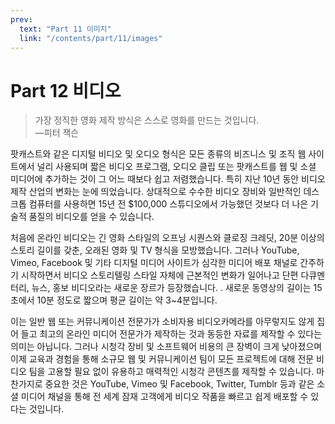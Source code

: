 ```yaml
---
prev:
  text: "Part 11 이미지"
  link: "/contents/part/11/images"
---
```


# Part 12 비디오

> 가장 정직한 영화 제작 방식은 스스로 영화를 만드는 것입니다.<br>—피터 잭슨

팟캐스트와 같은 디지털 비디오 및 오디오 형식은 모든 종류의 비즈니스 및 조직 웹 사이트에서 널리 사용되며 짧은 비디오 프로그램, 오디오 클립 또는 팟캐스트를 웹 및 소셜 미디어에 추가하는 것이 그 어느 때보다 쉽고 저렴했습니다. 특히 지난 10년 동안 비디오 제작 산업의 변화는 눈에 띄었습니다. 상대적으로 수수한 비디오 장비와 일반적인 데스크톱 컴퓨터를 사용하면 15년 전 $100,000 스튜디오에서 가능했던 것보다 더 나은 기술적 품질의 비디오를 얻을 수 있습니다.

처음에 온라인 비디오는 긴 영화 스타일의 오프닝 시퀀스와 클로징 크레딧, 20분 이상의 스토리 길이를 갖춘, 오래된 영화 및 TV 형식을 모방했습니다. 그러나 YouTube, Vimeo, Facebook 및 기타 디지털 미디어 사이트가 심각한 미디어 배포 채널로 간주하기 시작하면서 비디오 스토리텔링 스타일 자체에 근본적인 변화가 일어나고 단편 다큐멘터리, 뉴스, 홍보 비디오라는 새로운 장르가 등장했습니다. . 새로운 동영상의 길이는 15초에서 10분 정도로 짧으며 평균 길이는 약 3~4분입니다.

이는 일반 웹 또는 커뮤니케이션 전문가가 소비자용 비디오카메라를 아무렇지도 않게 집어 들고 최고의 온라인 미디어 전문가가 제작하는 것과 동등한 자료를 제작할 수 있다는 의미는 아닙니다. 그러나 시청각 장비 및 소프트웨어 비용의 큰 장벽이 크게 낮아졌으며 이제 교육과 경험을 통해 소규모 웹 및 커뮤니케이션 팀이 모든 프로젝트에 대해 전문 비디오 팀을 고용할 필요 없이 유용하고 매력적인 시청각 콘텐츠를 제작할 수 있습니다. 마찬가지로 중요한 것은 YouTube, Vimeo 및 Facebook, Twitter, Tumblr 등과 같은 소셜 미디어 채널을 통해 전 세계 잠재 고객에게 비디오 작품을 빠르고 쉽게 배포할 수 있다는 것입니다.

